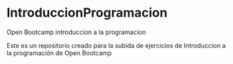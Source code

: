 # IntroduccionProgramacion
Open Bootcamp introduccion a la programacion

Este es un repositorio creado para la subida de ejercicios de Introduccion a la programación de Open Bootcamp
